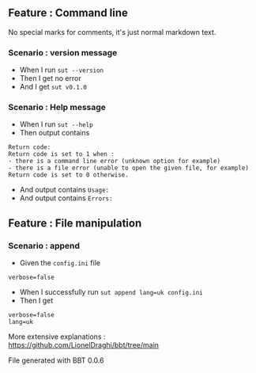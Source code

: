## Feature : Command line

No special marks for comments, it's just normal markdown text.

### Scenario : version message
  - When I run `sut --version`
  - Then I get no error
  - And I get `sut v0.1.0`

### Scenario : Help message
  - When I run `sut --help`
  - Then output contains
```
Return code:
Return code is set to 1 when :
- there is a command line error (unknown option for example)
- there is a file error (unable to open the given file, for example)
Return code is set to 0 otherwise.
```
  - And output contains `Usage:`
  - And output contains `Errors:`

## Feature : File manipulation

### Scenario : append
  - Given the `config.ini` file
```
verbose=false
```
  - When I successfully run `sut append lang=uk config.ini`
  - Then I get
```
verbose=false
lang=uk
```

More extensive explanations : https://github.com/LionelDraghi/bbt/tree/main

File generated with BBT 0.0.6
